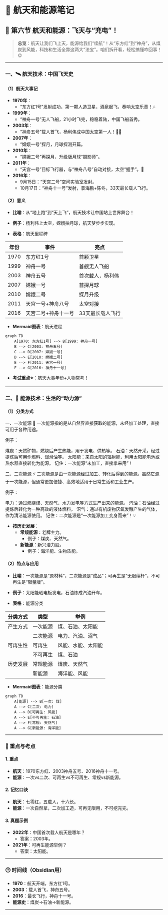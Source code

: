 # 📜 航天和能源笔记

## 🚀 第六节 航天和能源：飞天与“充电”！

> **总览**：航天让我们飞上天，能源给我们“续航”！从“东方红”到“神舟”，从煤炭到风能，科技和生活全靠这两大“法宝”。咱们拆开看，轻松搞懂咋回事！🌞

---

### 一、🛰️ 航天技术：中国飞天史

#### （1）航天大事记
- **1970年**：  
  - “东方红1号”发射成功，第一颗人造卫星，酒泉起飞，奏响太空乐章！🎶  
- **1999年**：  
  - “神舟一号”无人飞船，21小时飞完，稳稳着陆，中国飞船首秀。  
- **2003年**：  
  - “神舟五号”载人首飞，杨利伟成中国太空第一人！👨‍🚀  
- **2007年**：  
  - “嫦娥一号”探月，月球探测开篇。  
- **2010年**：  
  - “嫦娥二号”再探月，升级版月球“摄影师”。  
- **2011年**：  
  - “天宫一号”目标飞行器，与“神舟八号”自动对接，太空“握手”。🤝  
- **2016年**：  
  - 9月15日：“天宫二号”空间实验室发射。  
  - 10月17日：“神舟十一号”发射，景海鹏+陈冬，33天最长载人飞行。  

#### （2）意义
- **比喻**：从“地上跑”到“天上飞”，航天技术让中国站上世界舞台！  
- **例子**：杨利伟上太空，嫦娥拍月球，航天梦步步实现。

- **表格**：航天里程碑

| 年份  | 事件                     | 亮点                   |
|-------|-------------------------|-----------------------|
| 1970  | 东方红1号              | 首颗卫星              |
| 1999  | 神舟一号               | 首艘无人飞船          |
| 2003  | 神舟五号               | 首次载人，杨利伟      |
| 2007  | 嫦娥一号               | 首探月球             |
| 2010  | 嫦娥二号               | 探月升级             |
| 2011  | 天宫一号+神舟八号      | 太空对接             |
| 2016  | 天宫二号+神舟十一号    | 33天最长载人飞行     |

- **Mermaid图表**：航天进程
```mermaid
graph TD
    A[1970: 东方红1号] --> B[1999: 神舟一号]
    B --> C[2003: 神舟五号]
    C --> D[2007: 嫦娥一号]
    D --> E[2010: 嫦娥二号]
    E --> F[2011: 天宫一号]
    F --> G[2016: 神舟十一号]
```

- **考试重点⭐**：航天大事年份+人物常考！

---

### 二、🔋 能源技术：生活的“动力源”

#### （1）分类方式
一、一次能源 💨
一次能源指的是从自然界直接获取的能源，未经加工处理，直接可用于各种用途。

例子：

煤炭：天然矿物，燃烧后产生热能，用于发电、供热等。
石油：天然开采，经过提炼后可用作燃料、润滑油等。
太阳能：来自太阳的辐射能，利用太阳能电池或热水器直接转化为能源。
记住：一次能源“未加工，直接拿来用”！

二、二次能源 ⚡
二次能源是由一次能源经过加工、转化后得到的能源。虽然它源于一次能源，但通常更加便捷、高效地适用于日常生活和工业生产。

例子：

电力：通过燃烧煤、天然气、水力发电等方式生产出来的能源。
汽油：石油经过提炼后转化为一种高效的液体燃料。
沼气：通过有机废物厌氧发酵产生的气体，作为清洁能源使用。
记住：二次能源是“一次能源加工变身而来”！💡  
- **按历史发展**：  
  - **常规能源**：老牌主力。  
    - 例子：煤炭、天然气。  
  - **新能源**：新兴潜力股。  
    - 例子：海洋能、生物质能。  

#### （2）特点与应用
- **比喻**：一次能源是“原材料”，二次能源是“成品”；可再生是“无限续杯”，不可再生是“限量版”。  
- **例子**：太阳能晒电板发电，石油炼成汽油开车。

- **表格**：能源分类

| 分类方式   | 类型         | 举例                   |
|------------|-------------|-----------------------|
| 产生方式   | 一次能源     | 煤、石油、太阳能      |
|            | 二次能源     | 电力、汽油、沼气      |
| 可再生性   | 可再生       | 风能、水能、太阳能    |
|            | 不可再生     | 煤、石油              |
| 历史发展   | 常规能源     | 煤炭、天然气          |
|            | 新能源       | 海洋能、风能          |

- **Mermaid图表**：能源分类
```mermaid
graph TD
    A[能源] --> B[一次: 煤]
    A --> C[二次: 电力]
    A --> D[可再生: 风能]
    A --> E[不可再生: 石油]
    A --> F[常规: 天然气]
    A --> G[新能源: 海洋能]
```

---

### 🌟 重点与考点
#### 1. 重点
- **航天**：1970东方红、2003神舟五号、2016神舟十一号。  
- **能源**：一次vs二次、可再生vs不可再生、常规vs新能源。

#### 2. 记忆口诀
- **航天**：七零红，五载人，十六长。  
- **能源**：一次自然拿，二次加工造，可再无限用，不可挖完完。

#### 3. 真题示例
- **2022年**：中国首次载人航天是哪年？  
  - 答案：2003年。  
- **2021年**：可再生能源举例？  
  - 答案：太阳能。

---

### 🕒 时间线（Obsidian用）
- **1970**：航天开端，东方红1号。  
- **2003**：载人首飞，神舟五号。  
- **2016**：最长飞行，神舟十一号。  
- **能源史**：煤炭→石油→新能源。

---
